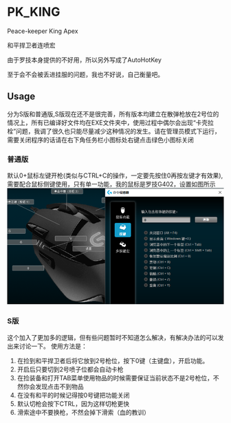 # PK_KING
Peace-keeper King Apex

和平捍卫者连喷宏

由于罗技本身提供的不好用，所以另外写成了AutoHotKey

至于会不会被丢进挂服的问题，我也不好说，自己衡量吧。

## Usage
分为S版和普通版,S版现在还不是很完善，所有版本均建立在散弹枪放在2号位的情况上，所有已编译好文件均在EXE文件夹中，使用过程中偶尔会出现“卡壳拉栓”问题，我调了很久也只能尽量减少这种情况的发生。请在管理员模式下运行，需要关闭程序的话请在右下角任务栏小图标处右键点击绿色小图标关闭

### 普通版
默认0+鼠标左键开枪(类似与CTRL+C的操作，一定要先按住0再按左键才有效果), 需要配合鼠标侧键使用，只有单一功能，我的鼠标是罗技G402，设置如图所示
![lgShow](./img/lgShow.png)

### S版
这个加入了更加多的逻辑，但有些问题暂时不知道怎么解决，有解决办法的可以发出来讨论一下。
使用方法是：
1. 在捡到和平捍卫者后将它放到2号枪位，按下0键（主键盘），开启功能。
2. 开启后只要切到2号喷子位都会自动卡枪
3. 在捡装备和打开TAB菜单使用物品的时候需要保证当前状态不是2号枪位，不然你会发现点击不到物品
4. 在没有和平的时候记得按0号键把功能关闭
5. 默认切枪会按下CTRL，因为这样切枪更快
6. 滑索途中不要换枪，不然会掉下滑索（血的教训）
